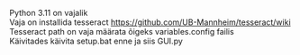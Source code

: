 Python 3.11 on vajalik  
Vaja on installida tesseract https://github.com/UB-Mannheim/tesseract/wiki  
Tesseract path on vaja määrata õigeks variables.config failis  
Käivitades käivita setup.bat enne ja siis GUI.py